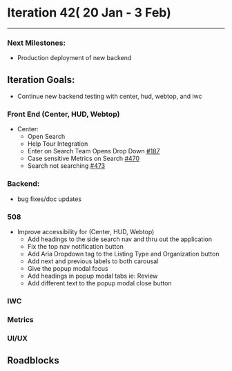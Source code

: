 # Iteration 42( 20 Jan - 3 Feb)

*** 
### Next Milestones:
* Production deployment of new backend

## Iteration Goals:
* Continue new backend testing with center, hud, webtop, and iwc


### Front End (Center, HUD, Webtop)

* Center:
  * Open Search
  * Help Tour Integration
  * Enter on Search Team Opens Drop Down [#187](https://github.com/ozone-development/ozp-center/issues/187) 
  * Case sensitive Metrics on Search [#470](https://github.com/ozone-development/ozp-center/issues/470)
  * Search not searching [#473](https://github.com/ozone-development/ozp-center/issues/473)

### Backend:
* bug fixes/doc updates

### 508 
* Improve accessibility for (Center, HUD, Webtop)
  * Add headings to the side search nav and thru out the application 
  * Fix the top nav notification button
  * Add Aria Dropdown tag to the Listing Type and Organization button 
  * Add next and previous labels to both carousal 
  * Give the popup modal focus 
  * Add headings in popup modal tabs ie: Review
  * Add different text to the popup modal close button 

### IWC

### Metrics

### UI/UX

## Roadblocks
